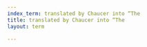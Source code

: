 ```yaml
---
index_term: translated by Chaucer into “The
title: translated by Chaucer into “The
layout: term

---
```

